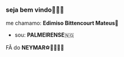 ###  **seja bem vindo💢🇳🇬**

me chamamo: **Edimiso Bittencourt Mateus**🥇

- sou: **PALMEIRENSE**🇳🇬

FÃ do **NEYMAR**⚽🧙🐐😜🤴


















